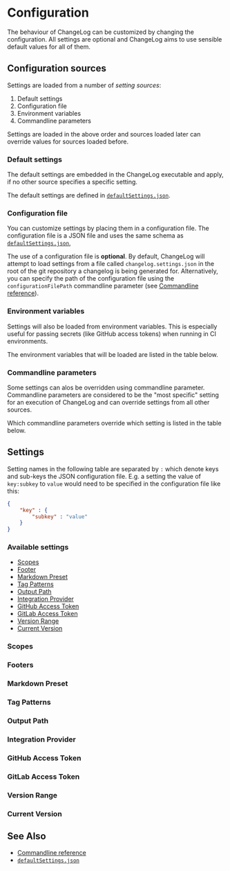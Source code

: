 # Configuration

The behaviour of ChangeLog can be customized by changing the configuration.
All settings are optional and ChangeLog aims to use sensible default values
for all of them.

## Configuration sources

Settings are loaded from a number of *setting sources*:

1. Default settings
2. Configuration file
3. Environment variables
4. Commandline parameters

Settings are loaded in the above order and sources loaded later can override
values for sources loaded before.

### Default settings

The default settings are embedded in the ChangeLog executable and apply,
if no other source specifies a specific setting.

The default settings are defined in [`defaultSettings.json`](../src/ChangeLog/Configuration/defaultSettings.json).

### Configuration file

You can customize settings by placing them in a configuration file.
The configuration file is a JSON file and uses the same schema as
[`defaultSettings.json`](../src/ChangeLog/Configuration/defaultSettings.json),

The use of a configuration file is **optional**.
By default, ChangeLog will attempt to load settings from a file called
`changelog.settings.json` in the root of the git repository a changelog
is being generated for.
Alternatively, you can specify the path of the configuration file using the
`configurationFilePath` commandline parameter
(see [Commandline reference](./commandline-reference/index.md)).

### Environment variables

Settings will also be loaded from environment variables.
This is especially useful for passing secrets (like GitHub access tokens)
when running in CI environments.

The environment variables that will be loaded are listed in the
table below.

### Commandline parameters

Some settings can alos be overridden using commandline parameter.
Commandline parameters are considered to be the "most specific" setting
for an execution of ChangeLog and can override settings from all other
sources.

Which commandline parameters override which setting is listed
in the table below.

## Settings

Setting names in the following table are separated by `:` which denote keys
and sub-keys the JSON configuration file. E.g. a setting the value of
`key:subkey` to `value` would need to be specified in the configuration file
like this:

```json
{
    "key" : {
        "subkey" : "value"
    }
}
```

### Available settings

- [Scopes](#scopes)
- [Footer](#footers)
- [Markdown Preset](#markdown-preset)
- [Tag Patterns](#tag-patterns)
- [Output Path](#output-path)
- [Integration Provider](#integration-provider)
- [GitHub Access Token](#github-access-token)
- [GitLab Access Token](#gitlab-access-token)
- [Version Range](#version-range)
- [Current Version](#current-version)

### Scopes

### Footers

### Markdown Preset

### Tag Patterns

### Output Path

### Integration Provider

### GitHub Access Token

### GitLab Access Token

### Version Range

### Current Version

## See Also

- [Commandline reference](./commandline-reference/index.md)
- [`defaultSettings.json`](../src/ChangeLog/Configuration/defaultSettings.json)
